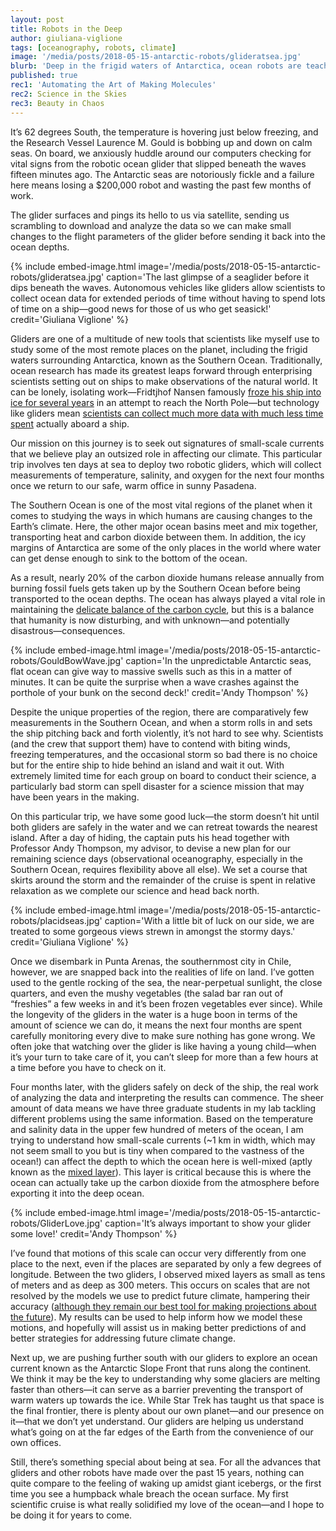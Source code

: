 ```yaml
---
layout: post
title: Robots in the Deep
author: giuliana-viglione
tags: [oceanography, robots, climate]
image: '/media/posts/2018-05-15-antarctic-robots/glideratsea.jpg'
blurb: 'Deep in the frigid waters of Antarctica, ocean robots are teaching us important things about climate change'
published: true
rec1: 'Automating the Art of Making Molecules'
rec2: Science in the Skies 
rec3: Beauty in Chaos
---
```



It’s 62 degrees South, the temperature is hovering just below freezing, and the Research Vessel Laurence M. Gould is bobbing up and down on calm seas.  On board, we anxiously huddle around our computers checking for vital signs from the robotic ocean glider that slipped beneath the waves fifteen minutes ago.  The Antarctic seas are notoriously fickle and a failure here means losing a $200,000 robot and wasting the past few months of work.  

The glider surfaces and pings its hello to us via satellite, sending us scrambling to download and analyze the data so we can make small changes to the flight parameters of the glider before sending it back into the ocean depths.  

{% include embed-image.html image='/media/posts/2018-05-15-antarctic-robots/glideratsea.jpg' caption='The last glimpse of a seaglider before it dips beneath the waves.  Autonomous vehicles like gliders allow scientists to collect ocean data for extended periods of time without having to spend lots of time on a ship—good news for those of us who get seasick!' credit='Giuliana Viglione' %}

Gliders are one of a multitude of new tools that scientists like myself use to study some of the most remote places on the planet, including the frigid waters surrounding Antarctica, known as the Southern Ocean.  Traditionally, ocean research has made its greatest leaps forward through enterprising scientists setting out on ships to make observations of the natural world.  It can be lonely, isolating work—Fridtjhof Nansen famously [froze his ship into ice for several years](http://sciencenordic.com/frozen-ice-polar-research-then-and-now) in an attempt to reach the North Pole—but technology like gliders mean [scientists can collect much more data with much less time spent](https://caltechletters.github.io/science/autonomous-future-of-science) actually aboard a ship.

Our mission on this journey is to seek out signatures of small-scale currents that we believe play an outsized role in affecting our climate.  This particular trip involves ten days at sea to deploy two robotic gliders, which will collect measurements of temperature, salinity, and oxygen for the next four months once we return to our safe, warm office in sunny Pasadena.  

The Southern Ocean is one of the most vital regions of the planet when it comes to studying the ways in which humans are causing changes to the Earth’s climate.  Here, the other major ocean basins meet and mix together, transporting heat and carbon dioxide between them.  In addition, the icy margins of Antarctica are some of the only places in the world where water can get dense enough to sink to the bottom of the ocean.  

As a result, nearly 20% of the carbon dioxide humans release annually from burning fossil fuels gets taken up by the Southern Ocean before being transported to the ocean depths.  The ocean has always played a vital role in maintaining the [delicate balance of the carbon cycle](https://www.pmel.noaa.gov/co2/story/Ocean+Carbon+Uptake), but this is a balance that humanity is now disturbing, and with unknown—and potentially disastrous—consequences.

{% include embed-image.html image='/media/posts/2018-05-15-antarctic-robots/GouldBowWave.jpg' caption='In the unpredictable Antarctic seas, flat ocean can give way to massive swells such as this in a matter of minutes.  It can be quite the surprise when a wave crashes against the porthole of your bunk on the second deck!' credit='Andy Thompson' %}

Despite the unique properties of the region, there are comparatively few measurements in the Southern Ocean, and when a storm rolls in and sets the ship pitching back and forth violently, it’s not hard to see why.  Scientists (and the crew that support them) have to contend with biting winds, freezing temperatures, and the occasional storm so bad there is no choice but for the entire ship to hide behind an island and wait it out.  With extremely limited time for each group on board to conduct their science, a particularly bad storm can spell disaster for a science mission that may have been years in the making.  

On this particular trip, we have some good luck—the storm doesn’t hit until both gliders are safely in the water and we can retreat towards the nearest island.  After a day of hiding, the captain puts his head together with Professor Andy Thompson, my advisor, to devise a new plan for our remaining science days (observational oceanography, especially in the Southern Ocean, requires flexibility above all else).  We set a course that skirts around the storm and the remainder of the cruise is spent in relative relaxation as we complete our science and head back north.

{% include embed-image.html image='/media/posts/2018-05-15-antarctic-robots/placidseas.jpg' caption='With a little bit of luck on our side, we are treated to some gorgeous views strewn in amongst the stormy days.' credit='Giuliana Viglione' %}

Once we disembark in Punta Arenas, the southernmost city in Chile, however, we are snapped back into the realities of life on land.  I’ve gotten used to the gentle rocking of the sea, the near-perpetual sunlight, the close quarters, and even the mushy vegetables (the salad bar ran out of “freshies” a few weeks in and it’s been frozen vegetables ever since).  While the longevity of the gliders in the water is a huge boon in terms of the amount of science we can do, it means the next four months are spent carefully monitoring every dive to make sure nothing has gone wrong.  We often joke that watching over the glider is like having a young child—when it’s your turn to take care of it, you can’t sleep for more than a few hours at a time before you have to check on it.

Four months later, with the gliders safely on deck of the ship, the real work of analyzing the data and interpreting the results can commence.  The sheer amount of data means we have three graduate students in my lab tackling different problems using the same information.  Based on the temperature and salinity data in the upper few hundred of meters of the ocean, I am trying to understand how small-scale currents (~1 km in width, which may not seem small to you but is tiny when compared to the vastness of the ocean!) can affect the depth to which the ocean here is well-mixed (aptly known as the [mixed layer](https://en.wikipedia.org/wiki/Mixed_layer#Oceanic_mixed_layer)).  This layer is critical because this is where the ocean can actually take up the carbon dioxide from the atmosphere before exporting it into the deep ocean.  

{% include embed-image.html image='/media/posts/2018-05-15-antarctic-robots/GliderLove.jpg' caption='It’s always important to show your glider some love!' credit='Andy Thompson' %}

I’ve found that motions of this scale can occur very differently from one place to the next, even if the places are separated by only a few degrees of longitude.  Between the two gliders, I observed mixed layers as small as tens of meters and as deep as 300 meters.  This occurs on scales that are not resolved by the models we use to predict future climate, hampering their accuracy ([although they remain our best tool for making projections about the future](https://twitter.com/rarohde/status/995804426756608000)).  My results can be used to help inform how we model these motions, and hopefully will assist us in making better predictions of and better strategies for addressing future climate change.

Next up, we are pushing further south with our gliders to explore an ocean current known as the Antarctic Slope Front that runs along the continent.  We think it may be the key to understanding why some glaciers are melting faster than others—it can serve as a barrier preventing the transport of warm waters up towards the ice.  While Star Trek has taught us that space is the final frontier, there is plenty about our own planet—and our presence on it—that we don’t yet understand.  Our gliders are helping us understand what’s going on at the far edges of the Earth from the convenience of our own offices.  

Still, there’s something special about being at sea.  For all the advances that gliders and other robots have made over the past 15 years, nothing can quite compare to the feeling of waking up amidst giant icebergs, or the first time you see a humpback whale breach the ocean surface.  My first scientific cruise is what really solidified my love of the ocean—and I hope to be doing it for years to come.

